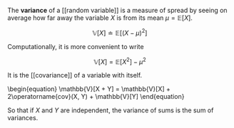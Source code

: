 The **variance** of a [[random variable]] is a measure of spread by seeing on average how far away the variable $X$ is from its mean $\mu = \mathbb{E}[X]$.

$$
\mathbb{V}[X] \doteq \mathbb{E}\left[(X - \mu)^2\right]
$$

Computationally, it is more convenient to write

$$
\mathbb{V}[X] = \mathbb{E}\left[X^2\right] - \mu^2
$$

It is the [[covariance]] of a variable with itself.

\begin{equation}
\mathbb{V}[X + Y] = \mathbb{V}[X] + 2\operatorname{cov}(X, Y) + \mathbb{V}[Y]
\end{equation}

So that if $X$ and $Y$ are independent, the variance of sums is the sum of variances.